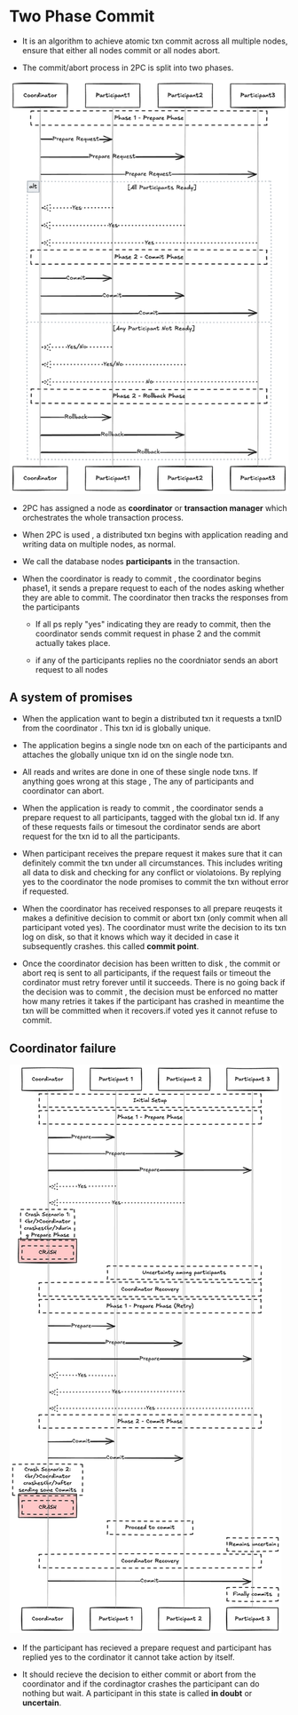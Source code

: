 # Two Phase Commit

- It is an algorithm to achieve atomic txn commit across all multiple nodes, ensure that either all nodes commit or all nodes abort. 

- The commit/abort process in 2PC is split into two phases.


![alt text](../assets/2pc.png)

- 2PC has assigned a node as **coordinator** or **transaction manager** which orchestrates the whole transaction process.

- When 2PC is used ,  a distributed txn begins with application reading and writing data on multiple nodes,  as normal.

- We call the database nodes **participants** in the transaction.

- When the coordinator is ready to commit , the coordinator begins phase1, it sends a prepare request to each of the nodes asking whether they are able to commit. The coordinator then tracks the responses from the participants
    - If all ps reply "yes" indicating they are ready to commit, then the coordinator sends commit request in phase 2 and the commit actually takes place.

    - if any of the participants replies no the coordniator sends an abort request to all nodes


##  A system of promises

-  When the application want to begin a distributed txn  it requests a txnID from the coordinator . This txn id is globally unique.

- The application begins a single node txn on each of the participants and attaches the globally unique txn id on the single node txn.

- All reads and writes are done in one of these single node txns. If anything goes wrong at this stage , The any of participants  and coordinator can abort.

- When the application is ready to commit , the coordinator sends a prepare request to all participants, tagged with the global txn id. If any of these requests fails or timesout the cordinator sends are abort request for the txn id to all the participants.

- When participant receives the prepare request it makes sure that it can definitely commit the txn under all circumstances. This includes writing all data to disk and checking for any conflict or violatoions. By replying yes to the coordinator the node promises to commit the txn without error if requested. 

- When the coordinator has received responses to all prepare reuqests it makes a definitive decision to commit or abort txn (only commit when all participant voted yes). The coordinator must write the decision to its txn log on disk, so that it knows which way it decided in case it subsequently crashes. this called **commit point**.

- Once the coordinator decision has been written to disk , the commit or abort req is sent to all participants, if the request fails or timeout the cordinator must retry forever until it succeeds. There is no going back if the decision was to commit , the decision must be enforced no matter how many retries it takes if the participant has crashed in meantime the txn will be committed when it recovers.if voted yes it cannot refuse to commit.

## Coordinator failure


![alt text](../assets/cordinator-failure.png)

- If the participant has recieved a prepare request and participant has replied yes to the cordinator it cannot take action by itself.

- It should recieve the decision to either commit or abort from the coordinator and if the cordinagtor crashes the participant can do nothing but wait. A participant in this state is called **in doubt** or **uncertain**.


